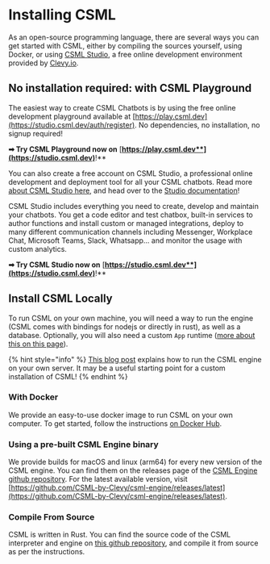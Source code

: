 # Installing CSML

As an open-source programming language, there are several ways you can get started with CSML, either by compiling the sources yourself, using Docker, or using [CSML Studio](https://studio.csml.dev), a free online development environment provided by [Clevy.io](https://clevy.io).

## No installation required: with CSML Playground

The easiest way to create CSML Chatbots is by using the free online development playground available at [https://play.csml.dev](https://studio.csml.dev/auth/register). No dependencies, no installation, no signup required!

**➡ Try CSML Playground now on** [**https://play.csml.dev**](https://studio.csml.dev)**!**

You can also create a free account on CSML Studio, a professional online development and deployment tool for all your CSML chatbots. Read more [about CSML Studio here](https://csml.dev/studio), and head over to  the [Studio documentation](https://docs.csml.dev/studio/)!

CSML Studio includes everything you need to create, develop and maintain your chatbots. You get a code editor and test chatbox, built-in services to author functions and install custom or managed integrations, deploy to many different communication channels including Messenger, Workplace Chat, Microsoft Teams, Slack, Whatsapp... and monitor the usage with custom analytics.

**➡ Try CSML Studio now on** [**https://studio.csml.dev**](https://studio.csml.dev)**!**

## Install CSML Locally

To run CSML on your own machine, you will need a way to run the engine \(CSML comes with bindings for nodejs or directly in rust\), as well as a database. Optionally, you will also need a custom `App` runtime \([more about this on this page](custom-code-execution.md)\).

{% hint style="info" %}
[This blog post](https://blog.csml.dev/how-to-install-a-self-hosted-csml-engine-on-ubuntu-18-04/) explains how to run the CSML engine on your own server. It may be a useful starting point for a custom installation of CSML!
{% endhint %}

### With Docker

We provide an easy-to-use docker image to run CSML on your own computer. To get started, follow the instructions [on Docker Hub](https://hub.docker.com/r/clevy/csml-engine).

### Using a pre-built CSML Engine binary

We provide builds for macOS and linux \(arm64\) for every new version of the CSML engine. You can find them on the releases page of the [CSML Engine github repository](https://github.com/CSML-by-Clevy/csml-engine). For the latest available version, visit [https://github.com/CSML-by-Clevy/csml-engine/releases/latest](https://github.com/CSML-by-Clevy/csml-engine/releases/latest).

### Compile From Source

CSML is written in Rust. You can find the source code of the CSML interpreter and engine on [this github repository](https://github.com/CSML-by-Clevy/csml-engine), and compile it from source as per the instructions.

## 

